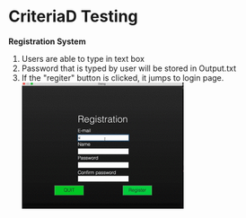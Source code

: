 # CriteriaD Testing #
**Registration System**
1. Users are able to type in text box
1. Password that is typed by user will be stored in Output.txt
1. If the "regiter" button is clicked, it jumps to login page.
![regitrationtest](Registration.gif)
